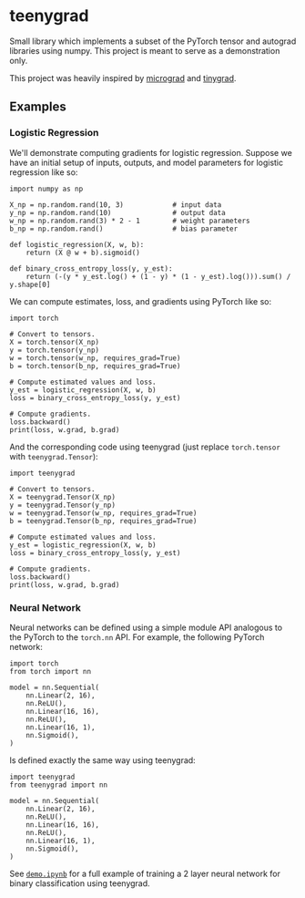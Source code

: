 # teenygrad

Small library which implements a subset of the PyTorch tensor and
autograd libraries using numpy. This project is meant to serve as a
demonstration only.

This project was heavily inspired by
[micrograd](https://github.com/karpathy/micrograd) and
[tinygrad](https://github.com/tinygrad/tinygrad).

## Examples

### Logistic Regression

We'll demonstrate computing gradients for logistic regression. Suppose
we have an initial setup of inputs, outputs, and model parameters for
logistic regression like so:

```
import numpy as np

X_np = np.random.rand(10, 3)            # input data
y_np = np.random.rand(10)               # output data
w_np = np.random.rand(3) * 2 - 1        # weight parameters
b_np = np.random.rand()                 # bias parameter

def logistic_regression(X, w, b):
    return (X @ w + b).sigmoid()

def binary_cross_entropy_loss(y, y_est):
    return (-(y * y_est.log() + (1 - y) * (1 - y_est).log())).sum() / y.shape[0]
```

We can compute estimates, loss, and gradients using PyTorch like so:

```
import torch

# Convert to tensors.
X = torch.tensor(X_np)
y = torch.tensor(y_np)
w = torch.tensor(w_np, requires_grad=True)
b = torch.tensor(b_np, requires_grad=True)

# Compute estimated values and loss.
y_est = logistic_regression(X, w, b)
loss = binary_cross_entropy_loss(y, y_est)

# Compute gradients.
loss.backward()
print(loss, w.grad, b.grad)
```

And the corresponding code using teenygrad (just replace `torch.tensor` with
`teenygrad.Tensor`):

```
import teenygrad

# Convert to tensors.
X = teenygrad.Tensor(X_np)
y = teenygrad.Tensor(y_np)
w = teenygrad.Tensor(w_np, requires_grad=True)
b = teenygrad.Tensor(b_np, requires_grad=True)

# Compute estimated values and loss.
y_est = logistic_regression(X, w, b)
loss = binary_cross_entropy_loss(y, y_est)

# Compute gradients.
loss.backward()
print(loss, w.grad, b.grad)
```

### Neural Network

Neural networks can be defined using a simple module API analogous to the
PyTorch to the `torch.nn` API. For example, the following PyTorch network:

```
import torch
from torch import nn

model = nn.Sequential(
    nn.Linear(2, 16),
    nn.ReLU(),
    nn.Linear(16, 16),
    nn.ReLU(),
    nn.Linear(16, 1),
    nn.Sigmoid(),
)
```

Is defined exactly the same way using teenygrad:

```
import teenygrad
from teenygrad import nn

model = nn.Sequential(
    nn.Linear(2, 16),
    nn.ReLU(),
    nn.Linear(16, 16),
    nn.ReLU(),
    nn.Linear(16, 1),
    nn.Sigmoid(),
)
```

See [`demo.ipynb`](demo.ipynb) for a full example of training a 2 layer
neural network for binary classification using teenygrad.
